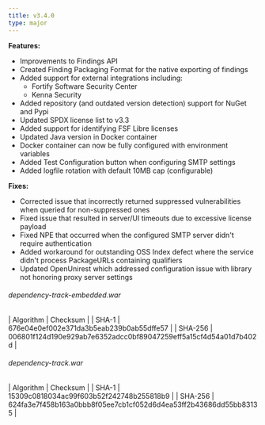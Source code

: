 ```yaml
---
title: v3.4.0
type: major
---
```


**Features:**

* Improvements to Findings API
* Created Finding Packaging Format for the native exporting of findings
* Added support for external integrations including:
  * Fortify Software Security Center
  * Kenna Security
* Added repository (and outdated version detection) support for NuGet and Pypi
* Updated SPDX license list to v3.3
* Added support for identifying FSF Libre licenses
* Updated Java version in Docker container
* Docker container can now be fully configured with environment variables
* Added Test Configuration button when configuring SMTP settings
* Added logfile rotation with default 10MB cap (configurable)

**Fixes:**

* Corrected issue that incorrectly returned suppressed vulnerabilities when queried for non-suppressed ones
* Fixed issue that resulted in server/UI timeouts due to excessive license payload
* Fixed NPE that occurred when the configured SMTP server didn't require authentication
* Added workaround for outstanding OSS Index defect where the service didn't process PackageURLs containing qualifiers
* Updated OpenUnirest which addressed configuration issue with library not honoring proxy server settings


###### dependency-track-embedded.war

| Algorithm | Checksum |
| SHA-1     | 676e04e0ef002e371da3b5eab239b0ab55dffe57 |
| SHA-256   | 006801f124d190e929ab7e6352adcc0bf89047259eff5a15cf4d54a01d7b402d |

###### dependency-track.war

| Algorithm | Checksum |
| SHA-1     | 15309c0818034ac99f603b52f242748b255818b9 |
| SHA-256   | 624fa3e7f458b163a0bbb8f05ee7cb1cf052d6d4ea53ff2b43686dd55bb83135 |

